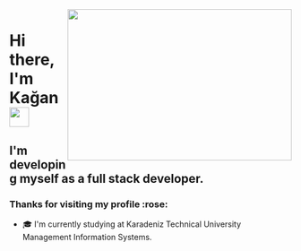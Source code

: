 <img src="https://media.giphy.com/media/CTX0ivSQbI78A/source.gif" align="right" width="400" height="270"> 
<h1 align="left">Hi there, I'm Kağan <img src = "https://raw.githubusercontent.com/MartinHeinz/MartinHeinz/master/wave.gif" width = 35px> </h1>
<h2 align="left">I'm developing myself as a full stack developer.</h2> 

<h3 align="left"> Thanks for visiting my profile :rose: </h3> 

- 🎓 I'm currently studying at Karadeniz Technical University Management Information Systems.


